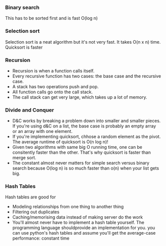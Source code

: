 ### Binary search
This has to be sorted first and is fast O(log n)

### Selection sort
Selection sort is a neat algorithm but it's not very fast. It takes O(n x n) time. Quicksort is faster

### Recursion
* Recursion is when a function calls itself.
* Every recursive function has two cases: the base case and the recursive case.
* A stack has two operations push and pop.
* All function calls go onto the call stack.
* The call stack can get very large, which takes up a lot of memory.

### Divide and Conquer
* D&C works by breaking a problem down into smaller and smaller pieces. If you're using d&C on a list, the base case is probably an empty array or an array with one element.
* If you're implementing quicksort, chhose a random element as the pivot. The average runtime of quicksort is O(n log n)!
* Given two algorithms with same big O running time, one can be consitently faster than the other. That's why quicksort is faster than merge sort.
* The constant almost never matters for simple search versus binary search because O(log n) is so much faster than o(n) when your list gets big.

### Hash Tables
Hash tables are good for
* Modeling relationships from one thing to another thing
* Filtering out duplicates
* Caching/memorising data instead of making server do the work
* You'll almost never have to implement a hash table yourself. The programming language shouldprovide an implementation for you. you can use python's hash tables and assume you'll get the average-case performance: constant time
 

